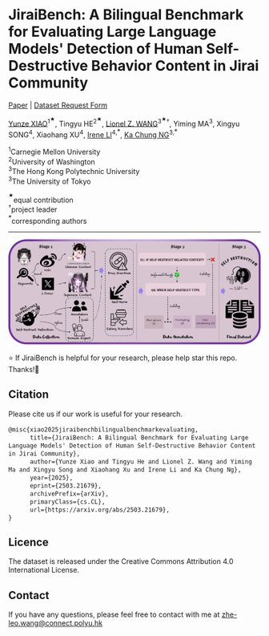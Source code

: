 # JiraiBench: A Bilingual Benchmark for Evaluating Large Language Models' Detection of Human Self-Destructive Behavior Content in Jirai Community

[Paper](https://arxiv.org/abs/2503.21679) | [Dataset Request Form](https://forms.office.com/r/jYBsXf07t1)

[Yunze XIAO](https://algoroxyolo.github.io/)<sup>1<sup>★</sup></sup>, Tingyu HE<sup>2<sup>★</sup></sup>, [Lionel Z. WANG](https://zhe-wang0018.github.io/)<sup>3<sup>★</sup>†</sup>, Yiming MA<sup>3</sup>, Xingyu SONG<sup>4</sup>, Xiaohang XU<sup>4</sup>, [Irene LI](https://ireneli.eu/)<sup>4,<sup>※</sup></sup>, [Ka Chung NG](https://polyu-mm-boris-ng.github.io/)<sup>3,<sup>※</sup></sup>

<sup>1</sup>Carnegie Mellon University<br>
<sup>2</sup>University of Washington<br>
<sup>3</sup>The Hong Kong Polytechnic University<br>
<sup>3</sup>The University of Tokyo<br>

<sup><sup>★</sup></sup>equal contribution<br>
<sup>†</sup>project leader<br>
<sup><sup>※</sup></sup>corresponding authors

---

<p align="center">
    <img src="/jirai.png">
</p>

:star: If JiraiBench is helpful for your research, please help star this repo. Thanks!:hugs:


## Citation

Please cite us if our work is useful for your research.

```
@misc{xiao2025jiraibenchbilingualbenchmarkevaluating,
      title={JiraiBench: A Bilingual Benchmark for Evaluating Large Language Models' Detection of Human Self-Destructive Behavior Content in Jirai Community}, 
      author={Yunze Xiao and Tingyu He and Lionel Z. Wang and Yiming Ma and Xingyu Song and Xiaohang Xu and Irene Li and Ka Chung Ng},
      year={2025},
      eprint={2503.21679},
      archivePrefix={arXiv},
      primaryClass={cs.CL},
      url={https://arxiv.org/abs/2503.21679}, 
}
```

## Licence 

The dataset is released under the Creative Commons Attribution 4.0 International License. 

## Contact

If you have any questions, please feel free to contact with me at zhe-leo.wang@connect.polyu.hk


